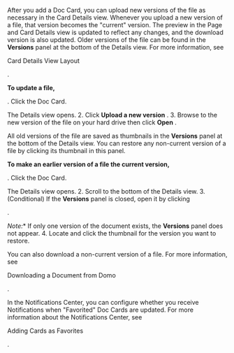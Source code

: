 

After you add a Doc Card, you can upload new versions of the file as necessary in the Card Details view. Whenever you upload a new version of a file, that version becomes the "current" version. The preview in the Page and Card Details view is updated to reflect any changes, and the download version is also updated. Older versions of the file can be found in the
 **Versions**
 panel at the bottom of the Details view. For more information, see

Card Details View Layout

.


**To update a file,**

. Click the Doc Card.


 The Details view opens.
2. Click
 **Upload a new version**
 .
3. Browse to the new version of the file on your hard drive then click
 **Open**
 .

All old versions of the file are saved as thumbnails in the
 **Versions**
 panel at the bottom of the Details view. You can restore any non-current version of a file by clicking its thumbnail in this panel.


**To make an earlier version of a file the current version,**

. Click the Doc Card.


 The Details view opens.
2. Scroll to the bottom of the Details view.
3. (Conditional) If the
 **Versions**
 panel is closed, open it by clicking

.

*Note:**
 If only one version of the document exists, the
 **Versions**
 panel does not appear.
4. Locate and click the thumbnail for the version you want to restore.

You can also download a non-current version of a file. For more information, see

Downloading a Document from Domo

.


 In the Notifications Center, you can configure whether you receive Notifications when "Favorited" Doc Cards are updated. For more information about the Notifications Center, see

Adding Cards as Favorites

.

